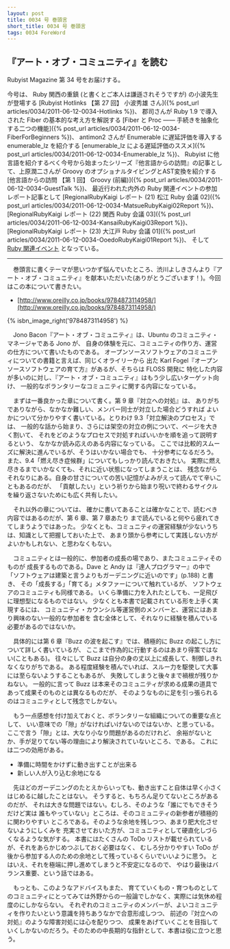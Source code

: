 ```yaml
---
layout: post
title: 0034 号 巻頭言
short_title: 0034 号 巻頭言
tags: 0034 ForeWord
---
```



## 『アート・オブ・コミュニティ』を読む

Rubyist Magazine 第 34 号をお届けする。

今号は、
Ruby 関西の重鎮 (と書くとご本人は謙遜されそうですが) の小波先生が登場する
[Rubyist Hotlinks 【第 27 回】 小波秀雄 さん]({% post_url articles/0034/2011-06-12-0034-Hotlinks %})、
郡司さんが Ruby 1.9 で導入された Fiber の基本的な考え方を解説する
[Fiber と Proc ―― 手続きを抽象化する二つの機能]({% post_url articles/0034/2011-06-12-0034-FiberForBeginners %})、
antimon2 さんが Enumerable に遅延評価を導入する enumerable_lz を紹介する
[enumerable_lz による遅延評価のススメ]({% post_url articles/0034/2011-06-12-0034-Enumerable_lz %})、
Rubyist に他言語を紹介するべく今号から始まったシリーズ『他言語からの訪問』の記事として、上原潤二さんが Groovy のオプショナルタイピングとAST変換を紹介する
[他言語からの訪問 【第 1 回】 Groovy (前編)]({% post_url articles/0034/2011-06-12-0034-GuestTalk %})、
最近行われた内外の Ruby 関連イベントの参加レポート記事として
[RegionalRubyKaigi レポート (21) 松江 Ruby 会議 02]({% post_url articles/0034/2011-06-12-0034-MatsueRubyKaigi02Report %})、
[RegionalRubyKaigi レポート (22) 関西 Ruby 会議 03]({% post_url articles/0034/2011-06-12-0034-KansaiRubyKaigi03Report %})、
[RegionalRubyKaigi レポート (23) 大江戸 Ruby 会議 01]({% post_url articles/0034/2011-06-12-0034-OoedoRubyKaigi01Report %})、
そして
[Ruby 関連イベント](http://jp.rubyist.net/?RubyEventCheck)
となっている。

----

　巻頭言に書くテーマが思いつかず悩んでいたところ、渋川よしきさんより『アート・オブ・コミュニティ』を献本いただいた(ありがとうございます！)。今回はこの本について書きたい。

* [http://www.oreilly.co.jp/books/9784873114958/](http://www.oreilly.co.jp/books/9784873114958/)

{% isbn_image_right('9784873114958') %}

　Jono Bacon『アート・オブ・コミュニティ』は、Ubuntu のコミュニティ・マネージャである Jono が、
自身の体験を元に、コミュニティの作り方、運営の仕方について書いたものである。
オープンソースソフトウェアのコミュニティについての書籍と言えば、同じくオライリーから
出た Karl Fogel『オープンソースソフトウェアの育て方』があるが、そちらは FLOSS 開発に
特化した内容が多いのに対し、『アート・オブ・コミュニティ』はもう少し広いターゲット向け、
一般的なボランタリーなコミュニティに関する内容になっている。

　まずは一番良かった章について書く。第 9 章『対立への対処』は、
ありがちでありながら、なかなか難しい、メンバー同士が対立した場合どうすれば
よいかについて分かりやすく書いている。とりわけ 9.3「対立解決のプロセス」では、
一般的な話から始まり、さらには架空の対立の例について、ページを大きく割いて、
それをどのようなプロセスで対処すればいいかを順を追って説明するという、
なかなか読み応えのある内容になっている。
ここでは比較的スムーズに解決に進んでいるが、そうはいかない場合でも、
十分参考になるだろう。
また、9.4「燃え尽き症候群」についてもしっかり読んでおきたい。
実際に燃え尽きるまでいかなくても、それに近い状態になってしまうことは、
残念ながらそれなりにある。自身の甘さについての苦い記憶がよみがえって読んでて辛いこともあるのだが、
「貢献したい」という祈りから始まり呪いで終わるサイクルを繰り返さないためにも広く共有したい。

　それ以外の章については、
確かに書いてあることは確かなことで、読むべき内容ではあるのだが、第 6 章、第 7 章あたり
まで読んでいると何やら疲れてきてしまうようではあった。
少なくとも、コミュニティの運営経験が少ないうちは、知識として把握しておいた上で、
あまり頭から参考にして実践しない方がよいかもしれない、と思わなくもない。

　コミュニティとは一般的に、参加者の成長の場であり、またコミュニティそのものが
成長するものである。Dave と Andy は『達人プログラマー』の中で
「ソフトウェアは建築と言うよりもガーデニングに近いのです」(p.188) と書き、
その「成長する」「育てる」メタファーについて触れているが、
ソフトウェアのコミュニティも同様である。
いくら準備に力を入れたとしても、一足飛びに理想型になるものではない。
少なくとも本書で記載されている形を上手く実現するには、
コミュニティ・カウンシル等運営側のメンバーと、運営にはあまり興味のない一般的な参加者を
含む全体として、それなりに経験を積んでいる必要があるのではないか。

　具体的には第 6 章『Buzz の波を起こす』では、積極的に Buzz の起こし方について詳しく書いているが、
ここまで作為的に行動するのはあまり得策ではない(こともある)。
往々にして Buzz は自分の身の丈以上に成長して、制御しきれなくなりがちである。
ある程度経験を積んでいれば、スルー力を駆使して大事には至らないようすることもあるが、
失敗してしまうと後々まで禍根が残りかねない。
一般的に言って Buzz は本来そのコミュニティが求める成果の道具であって成果そのものとは異なるものだが、
そのようなものに足を引っ張られるのはコミュニティとして残念でしかない。

　もう一点感想を付け加えておくと、ボランタリーな組織についての重要な点として、
いい意味での「隙」がなければいけないのではないか、と思っている。
ここで言う「隙」とは、大なり小なり問題があるのだけれど、
余裕がないとか、手が足りてない等の理由により解決されていないところ、である。
これには二つの効用がある。

* 準備に時間をかけずに動き出すことが出来る
* 新しい人が入り込む余地になる


　先ほどのガーデニングのたとえからいっても、動き出すこと自体は早く小さくはじめるに越したことはない。
そうすると、もちろん足りてないところがあるのだが、
それは大きな問題ではない。むしろ、そのような「誰にでもできそうだけど実は
誰もやっていない」ところは、そのコミュニティの新参者が積極的に関わりやすい
ところである。そのような余地を残しつつ、あまり肥大化させないようにしくみを
充実させておいた方が、コミュニティとして硬直化しづらくなるような気がする。
本書にはたくさんの ToDo リストが載せられているが、それをあらかじめつぶしておく必要はなく、
むしろ分かりやすい ToDo が後から参加する人のための余地として残っているくらいでいいように思う。
とはいえ、それを極端に押し進めてしまうと不安定になるので、
やはり最後はバランス重要、という話ではある。

　もっとも、このようなアドバイスもまた、
育てていくもの・育つものとしてのコミュニティにとってみては外野からの一般論でしかなく、実際には気休め程度のにしかならない。
それぞれのコミュニティのメンバーが、よいコミュニティを作りたいという意識を持ちあうなかで合意形成しつつ、
前述の『対立への対処』のような障害対処には心を配りつつ、
成果をあげていくことを目指していくしかないのだろう。そのための中長期的な指針として、本書は役に立つと思う。


